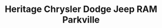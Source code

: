 ---
title: "Heritage Chrysler Dodge Jeep RAM Parkville"
url: /baltimore/heritage-chrysler-dodge-jeep-ram-parkville/
shop: Autohaus
---